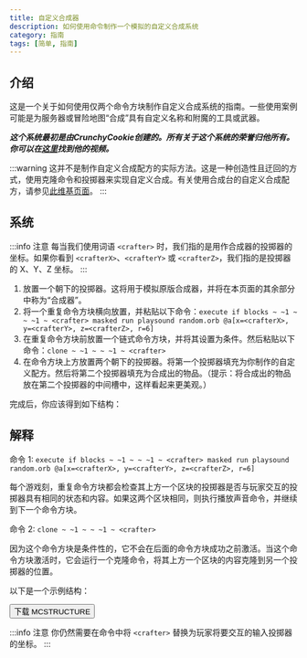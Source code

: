 ```yaml
---
title: 自定义合成器
description: 如何使用命令制作一个模拟的自定义合成系统
category: 指南
tags: [简单, 指南]
---
```


## 介绍

这是一个关于如何使用仅两个命令方块制作自定义合成系统的指南。一些使用案例可能是为服务器或冒险地图“合成”具有自定义名称和附魔的工具或武器。

_**这个系统最初是由CrunchyCookie创建的。所有关于这个系统的荣誉归他所有。你可以在[这里](https://www.youtube.com/watch?v=pzQzldaSORs)找到他的视频。**_

:::warning
这并不是制作自定义合成配方的实际方法。这是一种创造性且迂回的方式，使用克隆命令和投掷器来实现自定义合成。有关使用合成台的自定义合成配方，请参见[此维基页面](../loot/recipes)。
:::

## 系统

:::info 注意
每当我们使用词语 `<crafter>` 时，我们指的是用作合成器的投掷器的坐标。如果你看到 `<crafterX>`、`<crafterY>` 或 `<crafterZ>`，我们指的是投掷器的 X、Y、Z 坐标。
:::

1. 放置一个朝下的投掷器。这将用于模拟原版合成器，并将在本页面的其余部分中称为“合成器”。
2. 将一个重复命令方块横向放置，并粘贴以下命令：`execute if blocks ~ ~1 ~ ~ ~1 ~ <crafter> masked run playsound random.orb @a[x=<crafterX>, y=<crafterY>, z=<crafterZ>, r=6]`
3. 在重复命令方块前放置一个链式命令方块，并将其设置为条件。然后粘贴以下命令：`clone ~ ~1 ~ ~ ~1 ~ <crafter>`
4. 在命令方块上方放置两个朝下的投掷器。将第一个投掷器填充为你制作的自定义配方。然后将第二个投掷器填充为合成出的物品。（提示：将合成出的物品放在第二个投掷器的中间槽中，这样看起来更美观。）

完成后，你应该得到如下结构：

<WikiImage
    src="/assets/images/commands/customCrafterEnd.png"
    alt="替代文本"
    width=800
/>

## 解释

命令 1: `execute if blocks ~ ~1 ~ ~ ~1 ~ <crafter> masked run playsound random.orb @a[x=<crafterX>, y=<crafterY>, z=<crafterZ>, r=6]`

每个游戏刻，重复命令方块都会检查其上方一个区块的投掷器是否与玩家交互的投掷器具有相同的状态和内容。如果这两个区块相同，则执行播放声音命令，并继续到下一个命令方块。

命令 2: `clone ~ ~1 ~ ~ ~1 ~ <crafter>`

因为这个命令方块是条件性的，它不会在后面的命令方块成功之前激活。当这个命令方块激活时，它会运行一个克隆命令，将其上方一个区块的内容克隆到另一个投掷器的位置。

以下是一个示例结构：

<Button link="/assets/packs/structures/customCrafter/customCrafterExample.mcstructure" download>
    下载 MCSTRUCTURE
</Button>

:::info 注意
你仍然需要在命令中将 `<crafter>` 替换为玩家将要交互的输入投掷器的坐标。
:::